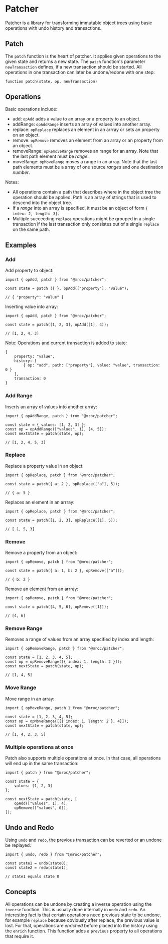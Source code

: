 # Patcher

Patcher is a library for transforming immutable object trees using basic
operations with undo history and transactions.

## Patch

The `patch` function is the heart of patcher. It applies given operations
to the given state and returns a new state. The `patch` function's parameter
`newTransaction` defines, if a new transaction should be started. All
operations in one transaction can later be undone/redone with one step:

```
function patch(state, op, newTransaction)
```

## Operations

Basic operations include:

* add: `opAdd` adds a value to an array or a property to an object.
* addRange: `opAddRange` inserts an array of values into another array.
* replace: `opReplace` replaces an element in an arrray or sets an property on an object.
* remove: `opRemove` removes an element from an array or an property from an object.
* removeRange: `opRemoveRange` removes an range for an array. Note that the last path element must be *range*.
* moveRange: `opMoveRange` moves a range in an array. Note that the last path elements must be a array of one source *range*s and one destination *number*.

Notes:

* All operations contain a path that describes where in the object tree the operation should be applied. Path is an array of strings that is used to descend into the object tree.
* If a *range* into an array is specified, it must be an object of form `{ index: 2, length: 3}`.
* Multiple succeeding `replace` operations might be grouped in a single transaction if the last transaction only consistes out of a single `replace` on the same path.


## Examples

### Add

Add property to object:

```
import { opAdd, patch } from "@mroc/patcher";

const state = patch ({ }, opAdd(["property"], "value");

// { "property": "value" }
```


Inserting value into array:

```
import { opAdd, patch } from "@mroc/patcher";

const state = patch([1, 2, 3], opAdd([1], 4));

// [1, 2, 4, 3]
```

Note: Operations and current transaction is added to state:

```
{
    property: "value",
    history: [
        { op: "add", path: ["property"], value: "value", transaction: 0 }
    ],
    transaction: 0
}
```

### Add Range

Inserts an array of values into another array:

```
import { opAddRange, patch } from "@mroc/patcher";

const state = { values: [1, 2, 3] };
const op = opAddRange(["values", 1], [4, 5]);
const nextState = patch(state, op);

// [1, 2, 4, 5, 3]
```

### Replace

Replace a property value in an object:

```
import { opReplace, patch } from "@mroc/patcher";

const state = patch({ a: 2 }, opReplace(["a"], 5));

// { a: 5 }
```

Replaces an element in an arrray:

```
import { opReplace, patch } from "@mroc/patcher";

const state = patch([1, 2, 3], opReplace([1], 5));

// [ 1, 5, 3]
```

### Remove

Remove a property from an object:

```
import { opRemove, patch } from "@mroc/patcher";

const state = patch({ a: 1, b: 2 }, opRemove(["a"]));

// { b: 2 }
```

Remove an element from an arrray:

```
import { opRemove, patch } from "@mroc/patcher";

const state = patch([4, 5, 6], opRemove([1]));

// [4, 6]
```

### Remove Range

Removes a range of values from an array specified by index and length:

```
import { opRemoveRange, patch } from "@mroc/patcher";

const state = [1, 2, 3, 4, 5];
const op = opRemoveRange([{ index: 1, length: 2 }]);
const nextState = patch(state, op);

// [1, 4, 5]
```

### Move Range

Move range in an array:

```
import { opMoveRange, patch } from "@mroc/patcher";

const state = [1, 2, 3, 4, 5];
const op = opMoveRange([[{ index: 1, length: 2 }, 4]]);
const nextState = patch(state, op);

// [1, 4, 2, 3, 5]
```

### Multiple operations at once

Patch also supports multiple operations at once. In that case, all operations will end
up in the same transaction:

```
import { patch } from "@mroc/patcher";

const state = {
    values: [1, 2, 3]
};

const nextState = patch(state, [
    opAdd(["values", 1], 4),
    opRemove(["values", 0]),
]);
```

## Undo and Redo

Using `undo` and `redo`, the previous transaction can be reverted or an undone be replayed:

```
import { undo, redo } from "@mroc/patcher";

const state1 = undo(state0);
const state2 = redo(state1);

// state1 equals state 0
```

## Concepts

All operations can be undone by creating a inverse operation using the `inverse` function.
This is usually done internally in `undo` and `redo`. An interesting fact is that certain
operations need previous state to be undone, for example `replace` because obviously after
replace, the previous value is lost. For that, operations are *enriched* before placed
into the history using the `enrich` function. This function adds a `previous` property
to all operations that require it.